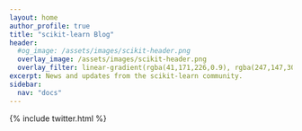 ```yaml
---
layout: home
author_profile: true
title: "scikit-learn Blog"
header:
  #og_image: /assets/images/scikit-header.png
  overlay_image: /assets/images/scikit-header.png
  overlay_filter: linear-gradient(rgba(41,171,226,0.9), rgba(247,147,30,0.9))
excerpt: News and updates from the scikit-learn community.
sidebar:
  nav: "docs"
---
```


<aside id="twitter-holder" class="sidebar__right sticky">
    {% include twitter.html %}
</aside>
